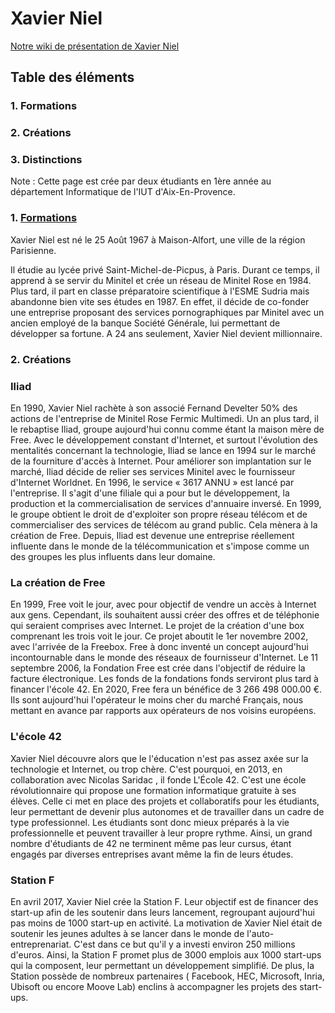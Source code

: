 Xavier Niel
===========

[Notre wiki de présentation de Xavier Niel](http://xavier-niel.wikidot.com/home:home)

## Table des éléments
### 1. Formations
### 2. Créations
### 3. Distinctions

Note : Cette page est crée par deux étudiants en 1ère année au département Informatique de l'IUT d'Aix-En-Provence.

### 1. [Formations](https://github.com/MailysGd/MailysGd/blob/main/xavier_niel.md#1-formations-1)

Xavier Niel est né le 25 Août 1967 à Maison-Alfort, une ville de la région Parisienne.

Il étudie au lycée privé Saint-Michel-de-Picpus, à Paris. Durant ce temps, il apprend à se servir du Minitel et crée un réseau de Minitel Rose en 1984. Plus tard, il part en classe préparatoire scientifique à l'ESME Sudria mais abandonne bien vite ses études en 1987. En effet, il décide de co-fonder une entreprise proposant des services pornographiques par Minitel avec un ancien employé de la banque Société Générale, lui permettant de développer sa fortune. A 24 ans seulement, Xavier Niel devient millionnaire.

### 2. Créations

### Iliad

En 1990, Xavier Niel rachète à son associé Fernand Develter 50% des actions de l'entreprise de Minitel Rose Fermic Multimedi. Un an plus tard, il le rebaptise Iliad, groupe aujourd'hui connu comme étant la maison mère de Free. Avec le développement constant d'Internet, et surtout l'évolution des mentalités concernant la technologie, Iliad se lance en 1994 sur le marché de la fourniture d'accès à Internet.
Pour améliorer son implantation sur le marché, Iliad décide de relier ses services Minitel avec le fournisseur d'Internet Worldnet. En 1996, le service « 3617 ANNU » est lancé par l'entreprise. Il s'agit d'une filiale qui a pour but le développement, la production et la commercialisation de services d'annuaire inversé.
En 1999, le groupe obtient le droit de d'exploiter son propre réseau télécom et de commercialiser des services de télécom au grand public. Cela mènera à la création de Free.
Depuis, Iliad est devenue une entreprise réellement influente dans le monde de la télécommunication et s'impose comme un des groupes les plus influents dans leur domaine.

### La création de Free

En 1999, Free voit le jour, avec pour objectif de vendre un accès à Internet aux gens. Cependant, ils souhaitent aussi créer des offres et de téléphonie qui seraient comprises avec Internet. Le projet de la création d'une box comprenant les trois voit le jour.
Ce projet aboutit le 1er novembre 2002, avec l'arrivée de la Freebox. Free à donc inventé un concept aujourd'hui incontournable dans le monde des réseaux de fournisseur d'Internet. Le 11 septembre 2006, la Fondation Free est crée dans l'objectif de réduire la facture électronique. Les fonds de la fondations fonds serviront plus tard à financer l'école 42.
En 2020, Free fera un bénéfice de 3 266 498 000.00 €. Ils sont aujourd'hui l'opérateur le moins cher du marché Français, nous mettant en avance par rapports aux opérateurs de nos voisins européens.

### L'école 42

Xavier Niel découvre alors que le l'éducation n'est pas assez axée sur la technologie et Internet, ou trop chère. C'est pourquoi, en 2013, en collaboration avec Nicolas Saridac , il fonde L'École 42. C'est une école révolutionnaire qui propose une formation informatique gratuite à ses élèves.
Celle ci met en place des projets et collaboratifs pour les étudiants, leur permettant de devenir plus autonomes et de travailler dans un cadre de type professionnel. Les étudiants sont donc mieux préparés à la vie professionnelle et peuvent travailler à leur propre rythme.
Ainsi, un grand nombre d'étudiants de 42 ne terminent même pas leur cursus, étant engagés par diverses entreprises avant même la fin de leurs études.

### Station F

En avril 2017, Xavier Niel crée la Station F. Leur objectif est de financer des start-up afin de les soutenir dans leurs lancement, regroupant aujourd'hui pas moins de 1000 start-up en activité.
La motivation de Xavier Niel était de soutenir les jeunes adultes à se lancer dans le monde de l'auto-entreprenariat. C'est dans ce but qu'il y a investi environ 250 millions d'euros. Ainsi, la Station F promet plus de 3000 emplois aux 1000 start-ups qui la composent, leur permettant un développement simplifié.
De plus, la Station possède de nombreux partenaires ( Facebook, HEC, Microsoft, Inria, Ubisoft ou encore Moove Lab) enclins à accompagner les projets des start-ups.
